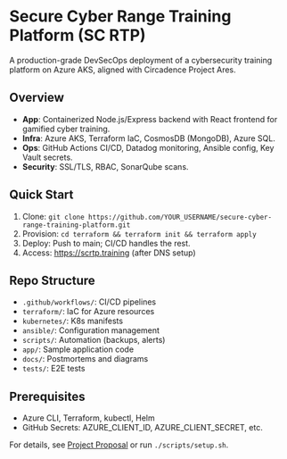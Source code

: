 # Secure Cyber Range Training Platform (SC RTP)

A production-grade DevSecOps deployment of a cybersecurity training platform on Azure AKS, aligned with Circadence Project Ares.

## Overview
- **App**: Containerized Node.js/Express backend with React frontend for gamified cyber training.
- **Infra**: Azure AKS, Terraform IaC, CosmosDB (MongoDB), Azure SQL.
- **Ops**: GitHub Actions CI/CD, Datadog monitoring, Ansible config, Key Vault secrets.
- **Security**: SSL/TLS, RBAC, SonarQube scans.

## Quick Start
1. Clone: `git clone https://github.com/YOUR_USERNAME/secure-cyber-range-training-platform.git`
2. Provision: `cd terraform && terraform init && terraform apply`
3. Deploy: Push to main; CI/CD handles the rest.
4. Access: https://scrtp.training (after DNS setup)

## Repo Structure
- `.github/workflows/`: CI/CD pipelines
- `terraform/`: IaC for Azure resources
- `kubernetes/`: K8s manifests
- `ansible/`: Configuration management
- `scripts/`: Automation (backups, alerts)
- `app/`: Sample application code
- `docs/`: Postmortems and diagrams
- `tests/`: E2E tests

## Prerequisites
- Azure CLI, Terraform, kubectl, Helm
- GitHub Secrets: AZURE_CLIENT_ID, AZURE_CLIENT_SECRET, etc.

For details, see [Project Proposal](https://example.com/proposal) or run `./scripts/setup.sh`.
